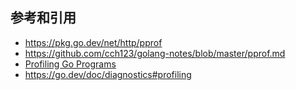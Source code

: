 ## 参考和引用

- https://pkg.go.dev/net/http/pprof
- https://github.com/cch123/golang-notes/blob/master/pprof.md
- [Profiling Go Programs](https://go.dev/blog/pprof)
- https://go.dev/doc/diagnostics#profiling
